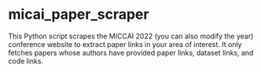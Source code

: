 # micai_paper_scraper
This Python script scrapes the MICCAI 2022 (you can also modify the year) conference website to extract paper links in your area of interest. It only fetches papers whose authors have provided paper links, dataset links, and code links.
